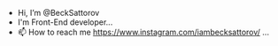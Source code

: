- Hi, I’m @BeckSattorov
- I'm Front-End developer... 
- 📫 How to reach me https://www.instagram.com/iambecksattorov/ ...

<!---
BeckSattorov/BeckSattorov is a ✨ special ✨ repository because its `README.md` (this file) appears on your GitHub profile.
You can click the Preview link to take a look at your changes.
--->
